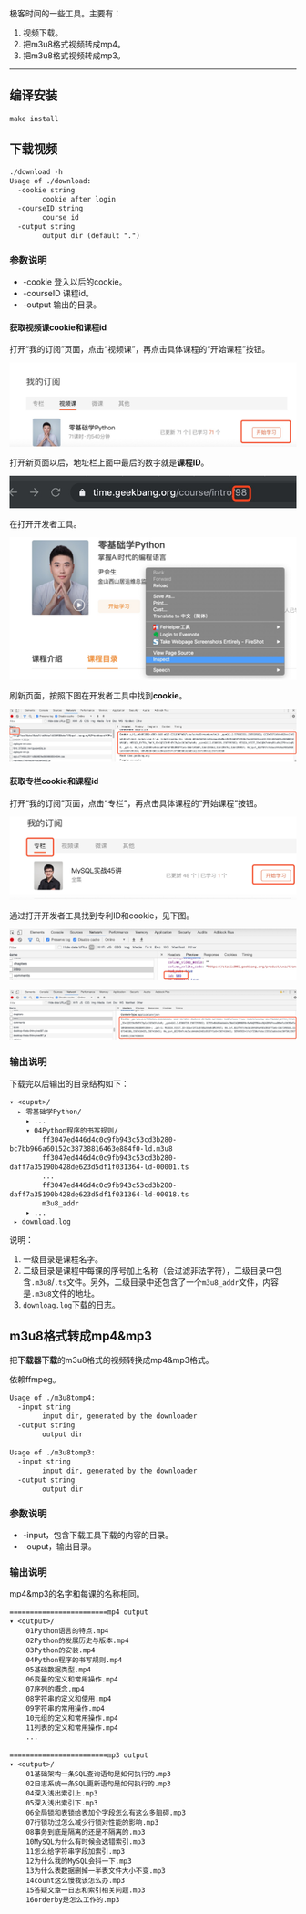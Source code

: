 极客时间的一些工具。主要有：

1. 视频下载。
2. 把m3u8格式视频转成mp4。
3. 把m3u8格式视频转成mp3。

<hr>

## 编译安装

`make install`

## 下载视频

```
./download -h
Usage of ./download:
  -cookie string
        cookie after login
  -courseID string
        course id
  -output string
        output dir (default ".")
```

### 参数说明

* -cookie 登入以后的cookie。
* -courseID 课程id。
* -output 输出的目录。

#### 获取视频课cookie和课程id

打开“我的订阅”页面，点击“视频课”，再点击具体课程的“开始课程”按钮。

![my order](./doc/my-order.jpg)



打开新页面以后，地址栏上面中最后的数字就是**课程ID**。

![course id](./doc/course-id.jpg)

在打开开发者工具。

![dev-tool](./doc/dev-tool.jpg)

刷新页面，按照下图在开发者工具中找到**cookie**。

![cookie](./doc/cookie.jpg)

#### 获取专栏cookie和课程id

打开“我的订阅”页面，点击“专栏”，再点击具体课程的“开始课程”按钮。

![zhuanlan](./doc/zhuanlan.jpg)

通过打开开发者工具找到专利ID和cookie，见下图。

![zhuanlan-id](./doc/zhuanlan-id.jpg)

![zhuanlan-cookie](./doc/zhuanlan-cookie.jpg)

### 输出说明

下载完以后输出的目录结构如下：

```
▾ <ouput>/
  ▸ 零基础学Python/
    ▸ ...
    ▾ 04Python程序的书写规则/
        ff3047ed446d4c0c9fb943c53cd3b280-bc7bb966a60152c38738816463e884f0-ld.m3u8
        ff3047ed446d4c0c9fb943c53cd3b280-daff7a35190b428de623d5df1f031364-ld-00001.ts
        ...
        ff3047ed446d4c0c9fb943c53cd3b280-daff7a35190b428de623d5df1f031364-ld-00018.ts
        m3u8_addr
    ▸ ...
 ▸ download.log
```

说明：

1. 一级目录是课程名字。
2. 二级目录是课程中每课的序号加上名称（会过滤非法字符），二级目录中包含`.m3u8`/`.ts`文件。另外，二级目录中还包含了一个`m3u8_addr`文件，内容是`.m3u8`文件的地址。
3. `downloag.log`下载的日志。

## m3u8格式转成mp4&mp3

把**下载器下载**的m3u8格式的视频转换成mp4&mp3格式。

依赖ffmpeg。

```
Usage of ./m3u8tomp4:
  -input string
        input dir, generated by the downloader
  -output string
        output dir

Usage of ./m3u8tomp3:
  -input string
        input dir, generated by the downloader
  -output string
        output dir
```

### 参数说明

* -input，包含下载工具下载的内容的目录。
* -ouput，输出目录。

### 输出说明

mp4&mp3的名字和每课的名称相同。

```
========================mp4 output
▾ <output>/
    01Python语言的特点.mp4
    02Python的发展历史与版本.mp4
    03Python的安装.mp4
    04Python程序的书写规则.mp4
    05基础数据类型.mp4
    06变量的定义和常用操作.mp4
    07序列的概念.mp4
    08字符串的定义和使用.mp4
    09字符串的常用操作.mp4
    10元组的定义和常用操作.mp4
    11列表的定义和常用操作.mp4
    ...

========================mp3 output
▾ <output>/
    01基础架构一条SQL查询语句是如何执行的.mp3
    02日志系统一条SQL更新语句是如何执行的.mp3
    04深入浅出索引上.mp3
    05深入浅出索引下.mp3
    06全局锁和表锁给表加个字段怎么有这么多阻碍.mp3
    07行锁功过怎么减少行锁对性能的影响.mp3
    08事务到底是隔离的还是不隔离的.mp3
    10MySQL为什么有时候会选错索引.mp3
    11怎么给字符串字段加索引.mp3
    12为什么我的MySQL会抖一下.mp3
    13为什么表数据删掉一半表文件大小不变.mp3
    14count这么慢我该怎么办.mp3
    15答疑文章一日志和索引相关问题.mp3
    16orderby是怎么工作的.mp3
```

